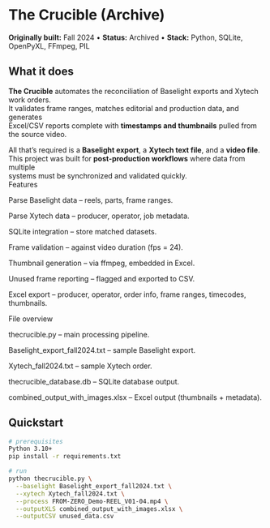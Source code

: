 # The Crucible (Archive)

**Originally built:** Fall 2024 • **Status:** Archived • **Stack:** Python, SQLite, OpenPyXL, FFmpeg, PIL

## What it does
**The Crucible** automates the reconciliation of Baselight exports and Xytech work orders.  
It validates frame ranges, matches editorial and production data, and generates  
Excel/CSV reports complete with **timestamps and thumbnails** pulled from the source video.  

All that’s required is a **Baselight export**, a **Xytech text file**, and a **video file**.  
This project was built for **post-production workflows** where data from multiple  
systems must be synchronized and validated quickly.  
Features

Parse Baselight data – reels, parts, frame ranges.

Parse Xytech data – producer, operator, job metadata.

SQLite integration – store matched datasets.

Frame validation – against video duration (fps = 24).

Thumbnail generation – via ffmpeg, embedded in Excel.

Unused frame reporting – flagged and exported to CSV.

Excel export – producer, operator, order info, frame ranges, timecodes, thumbnails.

File overview

thecrucible.py – main processing pipeline.

Baselight_export_fall2024.txt – sample Baselight export.

Xytech_fall2024.txt – sample Xytech order.

thecrucible_database.db – SQLite database output.

combined_output_with_images.xlsx – Excel output (thumbnails + metadata).

## Quickstart
```bash
# prerequisites
Python 3.10+
pip install -r requirements.txt

# run
python thecrucible.py \
  --baselight Baselight_export_fall2024.txt \
  --xytech Xytech_fall2024.txt \
  --process FROM-ZERO_Demo-REEL_V01-04.mp4 \
  --outputXLS combined_output_with_images.xlsx \
  --outputCSV unused_data.csv
